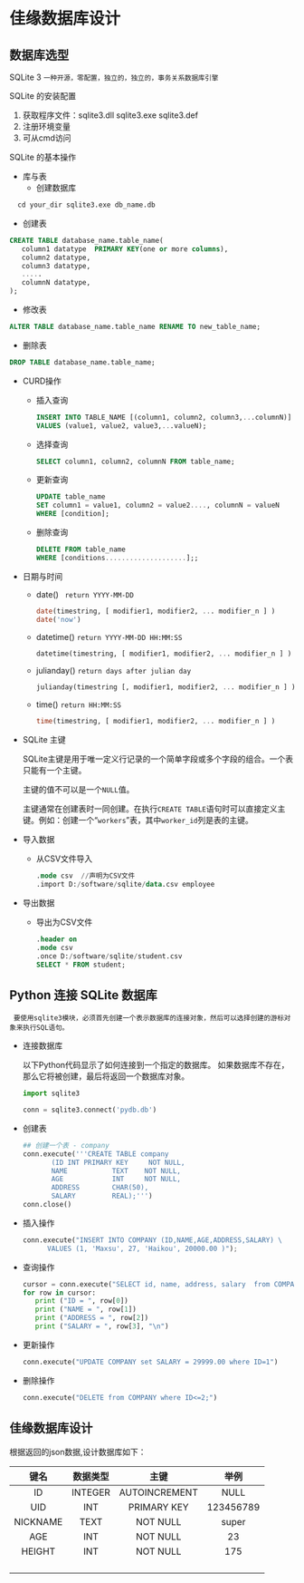 # 佳缘数据库设计

## 数据库选型

SQLite 3 `一种开源，零配置，独立的，独立的，事务关系数据库引擎`

SQLite 的安装配置

1. 获取程序文件：sqlite3.dll sqlite3.exe sqlite3.def
2. 注册环境变量
3. 可从cmd访问

SQLite 的基本操作

- 库与表
  - 创建数据库

```sql lite
  cd your_dir sqlite3.exe db_name.db
```

  - 创建表

  ```sql lite
  CREATE TABLE database_name.table_name(  
     column1 datatype  PRIMARY KEY(one or more columns),  
     column2 datatype,  
     column3 datatype,  
     .....  
     columnN datatype,  
  );
  ```

  - 修改表

```sql lite
ALTER TABLE database_name.table_name RENAME TO new_table_name;
```

  - 删除表

  ```sql lite
  DROP TABLE database_name.table_name;
  ```

- CURD操作

  - 插入查询

    ```sql lite
    INSERT INTO TABLE_NAME [(column1, column2, column3,...columnN)]    
    VALUES (value1, value2, value3,...valueN);
    ```

  - 选择查询

    ```sql lite
    SELECT column1, column2, columnN FROM table_name;
    ```

  - 更新查询

    ```sql lite
    UPDATE table_name  
    SET column1 = value1, column2 = value2...., columnN = valueN  
    WHERE [condition];
    ```

  - 删除查询

    ```sql lite
    DELETE FROM table_name  
    WHERE [conditions....................];;
    ```

- 日期与时间

  - date() ` return YYYY-MM-DD`

    ```sql lite
    date(timestring, [ modifier1, modifier2, ... modifier_n ] )
    date('now')
    ```

  - datetime() `return YYYY-MM-DD HH:MM:SS`

    ```sql lite
    datetime(timestring, [ modifier1, modifier2, ... modifier_n ] )
    ```

  - julianday() `return days after julian day`

    ```sql lite
    julianday(timestring [, modifier1, modifier2, ... modifier_n ] )
    ```

  - time() `return HH:MM:SS`

    ```sql lite
    time(timestring, [ modifier1, modifier2, ... modifier_n ] )
    ```

- SQLite 主键

  SQLite主键是用于唯一定义行记录的一个简单字段或多个字段的组合。一个表只能有一个主键。

  主键的值不可以是一个`NULL`值。

  主键通常在创建表时一同创建。在执行`CREATE TABLE`语句时可以直接定义主键。例如：创建一个“`workers`”表，其中`worker_id`列是表的主键。

- 导入数据

  - 从CSV文件导入

    ```sql lite
    .mode csv  //声明为CSV文件
    .import D:/software/sqlite/data.csv employee
    ```

- 导出数据

  - 导出为CSV文件

    ```sql lite
    .header on  
    .mode csv  
    .once D:/software/sqlite/student.csv  
    SELECT * FROM student;
    ```

## Python 连接 SQLite 数据库

` 要使用sqlite3模块，必须首先创建一个表示数据库的连接对象，然后可以选择创建的游标对象来执行SQL语句。`

- 连接数据库

  以下Python代码显示了如何连接到一个指定的数据库。 如果数据库不存在，那么它将被创建，最后将返回一个数据库对象。

  ```python
  import sqlite3

  conn = sqlite3.connect('pydb.db')
  ```

- 创建表

  ```python
  ## 创建一个表 - company
  conn.execute('''CREATE TABLE company
         (ID INT PRIMARY KEY     NOT NULL,
         NAME           TEXT    NOT NULL,
         AGE            INT     NOT NULL,
         ADDRESS        CHAR(50),
         SALARY         REAL);''')
  conn.close()
  ```

- 插入操作

  ```python
  conn.execute("INSERT INTO COMPANY (ID,NAME,AGE,ADDRESS,SALARY) \
        VALUES (1, 'Maxsu', 27, 'Haikou', 20000.00 )");
  ```

- 查询操作

  ```python
  cursor = conn.execute("SELECT id, name, address, salary  from COMPANY")
  for row in cursor:
     print ("ID = ", row[0])
     print ("NAME = ", row[1])
     print ("ADDRESS = ", row[2])
     print ("SALARY = ", row[3], "\n")
  ```

- 更新操作

  ```python
  conn.execute("UPDATE COMPANY set SALARY = 29999.00 where ID=1")
  ```

- 删除操作

  ```python
  conn.execute("DELETE from COMPANY where ID<=2;")
  ```


## 佳缘数据库设计

根据返回的json数据,设计数据库如下：

|    键名    |  数据类型   |      主键       |    举例     |
| :------: | :-----: | :-----------: | :-------: |
|    ID    | INTEGER | AUTOINCREMENT |   NULL    |
|   UID    |   INT   |  PRIMARY KEY  | 123456789 |
| NICKNAME |  TEXT   |   NOT NULL    |   super   |
|   AGE    |   INT   |   NOT NULL    |    23     |
|  HEIGHT  |   INT   |   NOT NULL    |    175    |
|          |         |               |           |
|          |         |               |           |
|          |         |               |           |
|          |         |               |           |